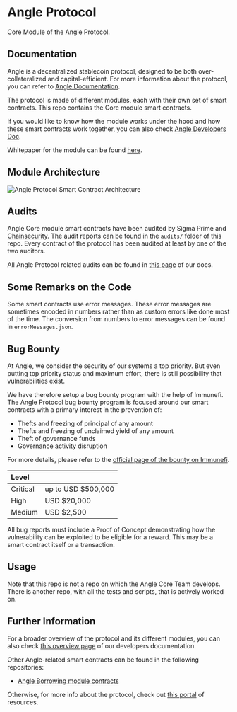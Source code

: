# Angle Protocol

Core Module of the Angle Protocol.

## Documentation

Angle is a decentralized stablecoin protocol, designed to be both over-collateralized and capital-efficient. For more information about the protocol, you can refer to [Angle Documentation](https://docs.angle.money).

The protocol is made of different modules, each with their own set of smart contracts. This repo contains the Core module smart contracts.

If you would like to know how the module works under the hood and how these smart contracts work together, you can also check [Angle Developers Doc](https://developers.angle.money/core-module-contracts/protocol-and-architecture-overview).

Whitepaper for the module can be found [here](https://docs.angle.money/overview/whitepapers).

## Module Architecture

![Angle Protocol Smart Contract Architecture](./AngleArchitectureSchema.png)

## Audits

Angle Core module smart contracts have been audited by Sigma Prime and [Chainsecurity](https://chainsecurity.com/security-audit/angle-protocol/). The audit reports can be found in the `audits/` folder of this repo. Every contract of the protocol has been audited at least by one of the two auditors.

All Angle Protocol related audits can be found in [this page](https://docs.angle.money/resources/audits) of our docs.

## Some Remarks on the Code

Some smart contracts use error messages. These error messages are sometimes encoded in numbers rather than as custom errors like done most of the time. The conversion from numbers to error messages can be found in `errorMessages.json`.

## Bug Bounty

At Angle, we consider the security of our systems a top priority. But even putting top priority status and maximum effort, there is still possibility that vulnerabilities exist.

We have therefore setup a bug bounty program with the help of Immunefi. The Angle Protocol bug bounty program is focused around our smart contracts with a primary interest in the prevention of:

- Thefts and freezing of principal of any amount
- Thefts and freezing of unclaimed yield of any amount
- Theft of governance funds
- Governance activity disruption

For more details, please refer to the [official page of the bounty on Immunefi](https://immunefi.com/bounty/angleprotocol/).

| Level    |                     |
| :------- | :------------------ |
| Critical | up to USD \$500,000 |
| High     | USD \$20,000        |
| Medium   | USD \$2,500         |

All bug reports must include a Proof of Concept demonstrating how the vulnerability can be exploited to be eligible for a reward. This may be a smart contract itself or a transaction.

## Usage

Note that this repo is not a repo on which the Angle Core Team develops. There is another repo, with all the tests and scripts, that is actively worked on.

## Further Information

For a broader overview of the protocol and its different modules, you can also check [this overview page](https://developers.angle.money) of our developers documentation.

Other Angle-related smart contracts can be found in the following repositories:

- [Angle Borrowing module contracts](https://github.com/AngleProtocol/angle-borrow)

Otherwise, for more info about the protocol, check out [this portal](https://linktr.ee/angleprotocol) of resources.
